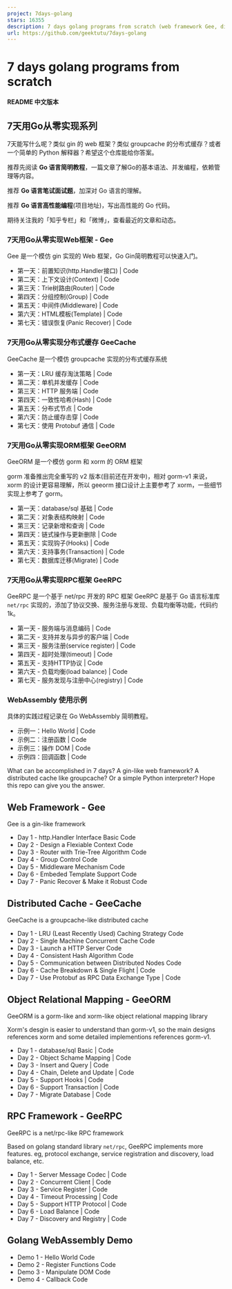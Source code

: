 ```yaml
---
project: 7days-golang
stars: 16355
description: 7 days golang programs from scratch (web framework Gee, distributed cache GeeCache, object relational mapping ORM framework GeeORM, rpc framework GeeRPC etc)  7天用Go动手写/从零实现系列
url: https://github.com/geektutu/7days-golang
---
```


7 days golang programs from scratch
===================================

**README 中文版本**

7天用Go从零实现系列
-----------

7天能写什么呢？类似 gin 的 web 框架？类似 groupcache 的分布式缓存？或者一个简单的 Python 解释器？希望这个仓库能给你答案。

推荐先阅读 **Go 语言简明教程**，一篇文章了解Go的基本语法、并发编程，依赖管理等内容。

推荐 **Go 语言笔试面试题**，加深对 Go 语言的理解。

推荐 **Go 语言高性能编程**(项目地址)，写出高性能的 Go 代码。

期待关注我的「知乎专栏」和「微博」，查看最近的文章和动态。

### 7天用Go从零实现Web框架 - Gee

Gee 是一个模仿 gin 实现的 Web 框架，Go Gin简明教程可以快速入门。

-   第一天：前置知识(http.Handler接口) | Code
-   第二天：上下文设计(Context) | Code
-   第三天：Trie树路由(Router) | Code
-   第四天：分组控制(Group) | Code
-   第五天：中间件(Middleware) | Code
-   第六天：HTML模板(Template) | Code
-   第七天：错误恢复(Panic Recover) | Code

### 7天用Go从零实现分布式缓存 GeeCache

GeeCache 是一个模仿 groupcache 实现的分布式缓存系统

-   第一天：LRU 缓存淘汰策略 | Code
-   第二天：单机并发缓存 | Code
-   第三天：HTTP 服务端 | Code
-   第四天：一致性哈希(Hash) | Code
-   第五天：分布式节点 | Code
-   第六天：防止缓存击穿 | Code
-   第七天：使用 Protobuf 通信 | Code

### 7天用Go从零实现ORM框架 GeeORM

GeeORM 是一个模仿 gorm 和 xorm 的 ORM 框架

gorm 准备推出完全重写的 v2 版本(目前还在开发中)，相对 gorm-v1 来说，xorm 的设计更容易理解，所以 geeorm 接口设计上主要参考了 xorm，一些细节实现上参考了 gorm。

-   第一天：database/sql 基础 | Code
-   第二天：对象表结构映射 | Code
-   第三天：记录新增和查询 | Code
-   第四天：链式操作与更新删除 | Code
-   第五天：实现钩子(Hooks) | Code
-   第六天：支持事务(Transaction) | Code
-   第七天：数据库迁移(Migrate) | Code

### 7天用Go从零实现RPC框架 GeeRPC

GeeRPC 是一个基于 net/rpc 开发的 RPC 框架 GeeRPC 是基于 Go 语言标准库 `net/rpc` 实现的，添加了协议交换、服务注册与发现、负载均衡等功能，代码约 1k。

-   第一天 - 服务端与消息编码 | Code
-   第二天 - 支持并发与异步的客户端 | Code
-   第三天 - 服务注册(service register) | Code
-   第四天 - 超时处理(timeout) | Code
-   第五天 - 支持HTTP协议 | Code
-   第六天 - 负载均衡(load balance) | Code
-   第七天 - 服务发现与注册中心(registry) | Code

### WebAssembly 使用示例

具体的实践过程记录在 Go WebAssembly 简明教程。

-   示例一：Hello World | Code
-   示例二：注册函数 | Code
-   示例三：操作 DOM | Code
-   示例四：回调函数 | Code

What can be accomplished in 7 days? A gin-like web framework? A distributed cache like groupcache? Or a simple Python interpreter? Hope this repo can give you the answer.

Web Framework - Gee
-------------------

Gee is a gin\-like framework

-   Day 1 - http.Handler Interface Basic Code
-   Day 2 - Design a Flexiable Context Code
-   Day 3 - Router with Trie-Tree Algorithm Code
-   Day 4 - Group Control Code
-   Day 5 - Middleware Mechanism Code
-   Day 6 - Embeded Template Support Code
-   Day 7 - Panic Recover & Make it Robust Code

Distributed Cache - GeeCache
----------------------------

GeeCache is a groupcache\-like distributed cache

-   Day 1 - LRU (Least Recently Used) Caching Strategy Code
-   Day 2 - Single Machine Concurrent Cache Code
-   Day 3 - Launch a HTTP Server Code
-   Day 4 - Consistent Hash Algorithm Code
-   Day 5 - Communication between Distributed Nodes Code
-   Day 6 - Cache Breakdown & Single Flight | Code
-   Day 7 - Use Protobuf as RPC Data Exchange Type | Code

Object Relational Mapping - GeeORM
----------------------------------

GeeORM is a gorm\-like and xorm\-like object relational mapping library

Xorm's desgin is easier to understand than gorm-v1, so the main designs references xorm and some detailed implementions references gorm-v1.

-   Day 1 - database/sql Basic | Code
-   Day 2 - Object Schame Mapping | Code
-   Day 3 - Insert and Query | Code
-   Day 4 - Chain, Delete and Update | Code
-   Day 5 - Support Hooks | Code
-   Day 6 - Support Transaction | Code
-   Day 7 - Migrate Database | Code

RPC Framework - GeeRPC
----------------------

GeeRPC is a net/rpc\-like RPC framework

Based on golang standard library `net/rpc`, GeeRPC implements more features. eg, protocol exchange, service registration and discovery, load balance, etc.

-   Day 1 - Server Message Codec | Code
-   Day 2 - Concurrent Client | Code
-   Day 3 - Service Register | Code
-   Day 4 - Timeout Processing | Code
-   Day 5 - Support HTTP Protocol | Code
-   Day 6 - Load Balance | Code
-   Day 7 - Discovery and Registry | Code

Golang WebAssembly Demo
-----------------------

-   Demo 1 - Hello World Code
-   Demo 2 - Register Functions Code
-   Demo 3 - Manipulate DOM Code
-   Demo 4 - Callback Code
